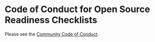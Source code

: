 # Code of Conduct for Open Source Readiness Checklists

Please see the [Community Code of Conduct](https://www.finos.org/code-of-conduct).
